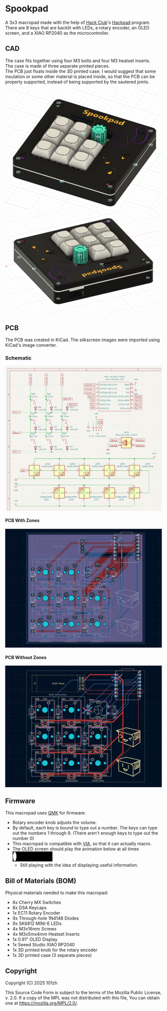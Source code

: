 # Spookpad

A 3x3 macropad made with the help of [Hack Club](https://hackclub.com/)'s [Hackpad](https://hackpad.hackclub.com) program.\
There are 8 keys that are backlit with LEDs, a rotary encoder, an OLED screen, and a XIAO RP2040 as the microcontroller.

## CAD

The case fits together using four M3 bolts and four M3 heatset inserts.\
The case is made of three separate printed pieces.\
The PCB just floats inside the 3D printed case. I would suggest that some insulation or some other material is placed inside, so that the PCB can be properly supported, instead of being supported by the sautered joints.

![An image of the spookpad rightside up](cad/assets/spookpad-rightside-up.png)
![An image of the spookpad upside down](cad/assets/spookpad-upside-down.png)

## PCB

The PCB was created in KiCad. The silkscreen images were imported using KiCad's image converter.

### Schematic

![An image of the schematic, containing a wired key matrix, a micro controller, LEDs, and a rotary encoder](pcb/assets/schematic.png)

#### PCB With Zones

![An image of the PCB with zones toggled as visible](pcb/assets/pcb.png)

#### PCB Without Zones

![An image of the PCB with zones toggled as not visible](pcb/assets/pcb-no-zones.png)

## Firmware

This macropad uses [QMK](https://docs.qmk.fm/) for firmware.

- Rotary encoder knob adjusts the volume.
- By default, each key is bound to type out a number. The keys can type out the numbers 1 through 9. (There aren't enough keys to type out the number 0)
- This macropad is compatible with [VIA](https://caniusevia.com/), so that it can actually macro.
- The OLED screen should play the animation below at all times\
![a .gif file of the animation, which shows a ball that flies back and forth](firmware/assets/placeholder-animation.gif)
  - Still playing with the idea of displaying useful information.

## Bill of Materials (BOM)

Physical materials needed to make this macropad:

- 8x Cherry MX Switches
- 8x DSA Keycaps
- 1x EC11 Rotary Encoder
- 9x Through-hole 1N4148 Diodes
- 9x SK6812 MINI-E LEDs
- 4x M3x16mm Screws
- 4x M3x5mx4mm Heatset Inserts
- 1x 0.91" OLED Display
- 1x Seeed Studio XIAO RP2040
- 1x 3D printed knob for the rotary encoder
- 1x 3D printed case (3 separate pieces)

## Copyright

Copyright (C) 2025 101zh

This Source Code Form is subject to the terms of the Mozilla Public License, v. 2.0. If a copy of the MPL was not distributed with this file, You can obtain one at https://mozilla.org/MPL/2.0/.
